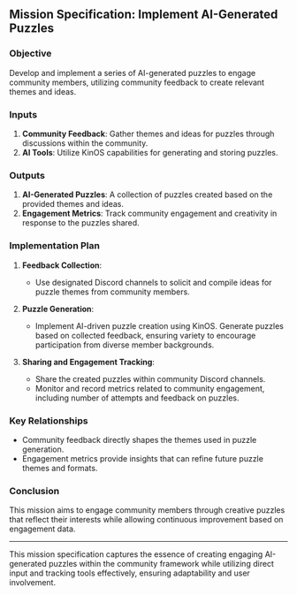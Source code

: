 ## Mission Specification: Implement AI-Generated Puzzles

### Objective
Develop and implement a series of AI-generated puzzles to engage community members, utilizing community feedback to create relevant themes and ideas.

### Inputs
1. **Community Feedback**: Gather themes and ideas for puzzles through discussions within the community.
2. **AI Tools**: Utilize KinOS capabilities for generating and storing puzzles.

### Outputs
1. **AI-Generated Puzzles**: A collection of puzzles created based on the provided themes and ideas.
2. **Engagement Metrics**: Track community engagement and creativity in response to the puzzles shared.

### Implementation Plan
1. **Feedback Collection**:
   - Use designated Discord channels to solicit and compile ideas for puzzle themes from community members.

2. **Puzzle Generation**:
   - Implement AI-driven puzzle creation using KinOS. Generate puzzles based on collected feedback, ensuring variety to encourage participation from diverse member backgrounds.

3. **Sharing and Engagement Tracking**:
   - Share the created puzzles within community Discord channels.
   - Monitor and record metrics related to community engagement, including number of attempts and feedback on puzzles.

### Key Relationships
- Community feedback directly shapes the themes used in puzzle generation.
- Engagement metrics provide insights that can refine future puzzle themes and formats.

### Conclusion
This mission aims to engage community members through creative puzzles that reflect their interests while allowing continuous improvement based on engagement data.

---

This mission specification captures the essence of creating engaging AI-generated puzzles within the community framework while utilizing direct input and tracking tools effectively, ensuring adaptability and user involvement.